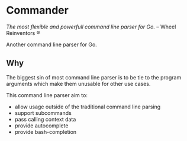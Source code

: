 # Commander

_The most flexible and powerfull command line parser for Go._ – Wheel Reinventors ®

Another command line parser for Go.


## Why

The biggest sin of most command line parser is to be tie to the program arguments which make them unusable for other use cases.

This command line parser aim to:
 - allow usage outside of the traditional command line parsing
 - support subcommands
 - pass calling context data
 - provide autocomplete
 - provide bash-completion

